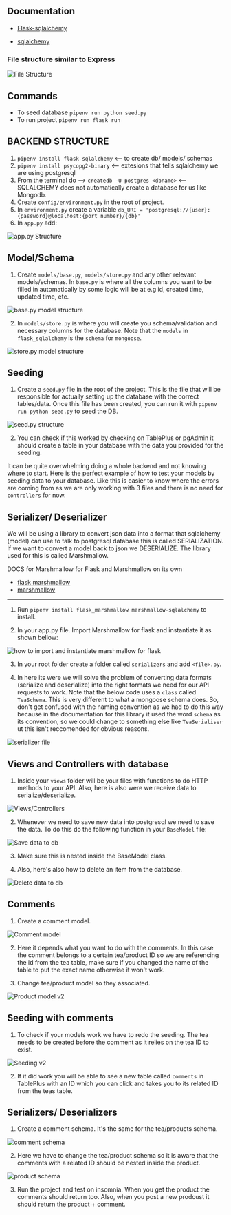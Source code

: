 ## Documentation
- [Flask-sqlalchemy](https://flask-sqlalchemy.palletsprojects.com/en/3.0.x/)

- [sqlalchemy](https://www.sqlalchemy.org/)


### File structure similar to Express
![ File Structure ](./assets/file_structure.png)

## Commands

- To seed database `pipenv run python seed.py`
- To run project `pipenv run flask run`


## BACKEND STRUCTURE

1. `pipenv install flask-sqlalchemy` <-- to create db/ models/ schemas  
2. `pipenv install psycopg2-binary` <-- extesions that tells sqlalchemy we are using postgresql
3. From the terminal do --> `createdb -U postgres <dbname>` <-- SQLALCHEMY does not automatically create a database for us like Mongodb.
4. Create `config/environment.py` in the root of project. 
5. In `environment.py` create a variable `db_URI = 'postgresql://{user}:{password}@localhost:{port number}/{db}'`
6. In `app.py` add:

![ app.py Structure ](./assets/app_py_structure.png)

## Model/Schema

1. Create `models/base.py`, `models/store.py` and any other relevant models/schemas.
In `base.py` is where all the columns you want to be filled in automatically by some logic will be at e.g id, created time, updated time, etc.

![ base.py model structure ](./assets/base_py_model.png)

2. In `models/store.py` is where you will create you schema/validation and necessary columns for the database. Note that the `models` in `flask_sqlalchemy` is the `schema` for `mongoose`.

![ store.py model structure ](./assets/store_py_model.png)

## Seeding

1. Create a `seed.py` file in the root of the project. This is the file that will be responsible for actually setting up the database with the correct tables/data. Once this file has been created, you can run it with `pipenv run python seed.py` to seed the DB.

![ seed.py structure ](./assets/seed_py_structure.png)

2. You can check if this worked by checking on TablePlus or pgAdmin it should create a table in your database with the data you provided for the seeding.

It can be quite overwhelming doing a whole backend and not knowing where to start. Here is the perfect example of how to test your models by seeding data to your database. Like this is easier to know where the errors are coming from as we are only working with 3 files and there is no need for `controllers` for now. 


## Serializer/ Deserializer

We will be using a library to convert json data into a format that sqlalchemy (model) can use to talk to postgresql database this is called SERIALIZATION. If we want to convert a model back to json we DESERIALIZE.
The library used for this is called Marshmallow.

DOCS for Marshmallow for Flask and Marshmallow on its own

- [flask marshmallow](https://flask-marshmallow.readthedocs.io/en/latest/)
- [marshmallow](https://marshmallow.readthedocs.io/en/stable/)

---

1. Run `pipenv install flask_marshmallow marshmallow-sqlalchemy` to install.

2. In your app.py file. Import Marshmallow for flask and instantiate it as shown bellow:

![ how to import and instantiate marshmallow for flask ](./assets/marshmallow_app_file.png)

3. In your root folder create a folder called `serializers` and add `<file>.py`.

4. In here its were we will solve the problem of converting data formats (serialize and deserialize) into the right formats we need for our API requests to work. Note that the below code uses a `class` called `TeaSchema`. This is very different to what a mongoose schema does. So, don't get confused with the naming convention as we had to do this way because in the documentation for this library it used the word `schema` as its convention, so we could change to something else like `TeaSerialiser` ut this isn't reccomended for obvious reasons.


![ serializer file ](./assets/serializer_file.png)

## Views and Controllers with database

1. Inside your `views` folder will be your files with functions to do HTTP methods to your API. Also, here is also were we receive data to serialize/deserialize.

![ Views/Controllers ](./assets/views_with_real_db.png)

2. Whenever we need to save new data into postgresql we need to save the data. To do this do the following function in your `BaseModel` file:

![ Save data to db  ](./assets/basemodel_save.png)

3. Make sure this is nested inside the BaseModel class.

4. Also, here's also how to delete an item from the database.

![ Delete data to db  ](./assets/delete_from_db.png)

## Comments

1. Create a comment model.

![ Comment model ](./assets/comment_model.png)

2. Here it depends what you want to do with the comments. In this case the comment belongs to a certain tea/product ID so we are referencing the id from the tea table, make sure if you changed the name of the table to put the exact name otherwise it won't work.

3. Change tea/product model so they associated.

![ Product model v2 ](./assets/product_model_w_comment.png)

## Seeding with comments

1. To check if your models work we have to redo the seeding. The tea needs to be created before the comment as it relies on the tea ID to exist.

![ Seeding v2 ](./assets/seeding_w_comments.png)

2. If it did work you will be able to see a new table called `comments` in TablePlus with an ID which you can click and takes you to its related ID from the teas table.

## Serializers/ Deserializers

1. Create a comment schema. It's the same for the tea/products schema.

![ comment schema ](./assets/schema_comment.png)

2. Here we have to change the tea/product schema so it is aware that the comments with a related ID should be nested inside the product.

![ product schema ](./assets/schema_products_v2.png)

3. Run the project and test on insomnia. When you get the product the comments should return too. Also, when you post a new prodcust it should return the product + comment.


